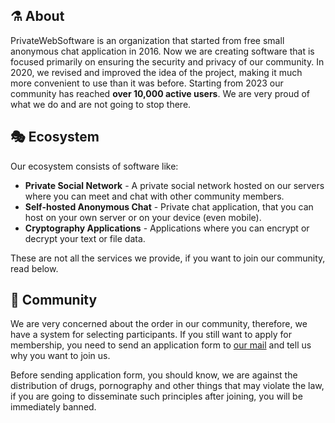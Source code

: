 ## ⚗️ About 
PrivateWebSoftware is an organization that started from free small anonymous chat application in 2016. Now we are creating software that is focused primarily on ensuring the security and privacy of our community. In 2020, we revised and improved the idea of the project, making it much more convenient to use than it was before. Starting from 2023 our community has reached **over 10,000 active users**. We are very proud of what we do and are not going to stop there.

## 🎭 Ecosystem
Our ecosystem consists of software like:
- **Private Social Network** - A private social network hosted on our servers where you can meet and chat with other community members.
- **Self-hosted Anonymous Chat** - Private chat application, that you can host on your own server or on your device (even mobile).
- **Cryptography Applications** - Applications where you can encrypt or decrypt your text or file data.

These are not all the services we provide, if you want to join our community, read below.

## 🦥 Community
We are very concerned about the order in our community, therefore, we have a system for selecting participants. If you still want to apply for membership, you need to send an application form to [our mail](mailto:[privatewebsoftware@protonmail.com]) and tell us why you want to join us.

Before sending application form, you should know, we are against the distribution of drugs, pornography and other things that may violate the law, if you are going to disseminate such principles after joining, you will be immediately banned.
